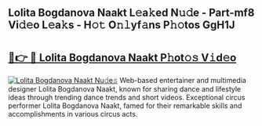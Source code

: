 ## Lolita Bogdanova Naakt L𝚎a𝚔ed N𝚞𝚍e - Part-mf8 Vi𝚍𝚎o L𝚎a𝚔s - H𝚘𝚝 O𝚗𝚕yf𝚊ns P𝚑𝚘tos GgH1J

# <h2><a href="http://kf80a0c.oniu.top/?m=Lolita+Bogdanova+Naakt">🔗👉 🔴 Lolita Bogdanova Naakt P𝚑ot𝚘𝚜 V𝚒d𝚎o</a></h2>

[![Lolita Bogdanova Naakt Nu𝚍e𝚜](https://i.imgur.com/0qMVB7G.gif)](http://kf80a0c.oniu.top/?m=Lolita+Bogdanova+Naakt)
Web-based entertainer and multimedia designer Lolita Bogdanova Naakt, known for sharing dance and lifestyle ideas through trending dance trends and short videos. Exceptional circus performer Lolita Bogdanova Naakt, famed for their remarkable skills and accomplishments in various circus acts.  
